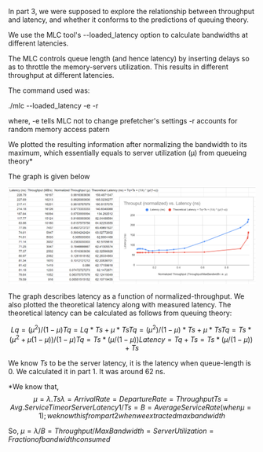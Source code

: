 In part 3, we were supposed to explore the relationship between throughput and latency, and whether it conforms to the predictions of queuing theory.

We use the MLC tool's --loaded_latency option to calculate bandwidths at different latencies.

The MLC controls queue length (and hence latency) by inserting delays so as to throttle the memory-servers utilization. This results in different throughput at different latencies.

The command used was:

./mlc --loaded_latency -e -r

where,
-e tells MLC not to change prefetcher's settings
-r accounts for random memory access patern

 We plotted the resulting information after normalizing the bandwidth to its maximum, which essentially equals to server utilization (µ) from queueing theory* 

 The graph is given below

 ![plot](./throughput_vs_latency.PNG) 

 The graph describes latency as a function of normalized-throughput. We also plotted the theoretical latency along with measured latency. The theoretical latency can be calculated as follows from queuing theory:

 $$Lq = (µ^2)/(1-µ)
 Tq = Lq*Ts + µ*Ts
 Tq = (µ^2)/(1-µ)*Ts + µ*Ts
 Tq = Ts*(µ^2 + µ(1-µ))/(1-µ)
 Tq = Ts*(µ/(1-µ))
 Latency = Tq+Ts = Ts*(µ/(1-µ)) + Ts$$

 We know $Ts$ to be the server latency, it is the latency when queue-length is 0. We calculated it in part 1. It was around 62 ns.


 *We know that,
 $$µ = λ.Ts
 λ = Arrival Rate = Departure Rate = Throughput
 Ts = Avg. Service Time or Server Latency
 1/Ts = B = Average Service Rate (when µ = 1); we know this from part 2 when we extracted max bandwidth$$

 So,
 $µ = λ/B = Throughput/Max Bandwidth = Server Utilization = Fraction of bandwidth consumed$